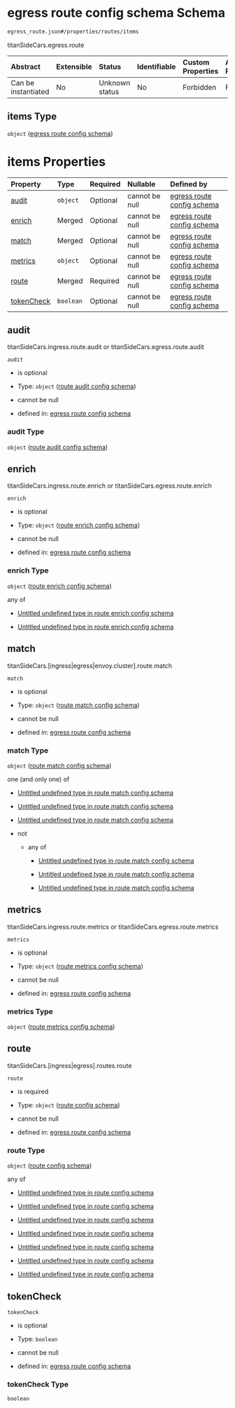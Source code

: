 # egress route config schema Schema

```txt
egress_route.json#/properties/routes/items
```

titanSideCars.egress.route

| Abstract            | Extensible | Status         | Identifiable | Custom Properties | Additional Properties | Access Restrictions | Defined In                                                 |
| :------------------ | :--------- | :------------- | :----------- | :---------------- | :-------------------- | :------------------ | :--------------------------------------------------------- |
| Can be instantiated | No         | Unknown status | No           | Forbidden         | Forbidden             | none                | [egress.json\*](../out/egress.json "open original schema") |

## items Type

`object` ([egress route config schema](egress-properties-list-of-egress-route-egress-route-config-schema.md))

# items Properties

| Property                  | Type      | Required | Nullable       | Defined by                                                                                                                    |
| :------------------------ | :-------- | :------- | :------------- | :---------------------------------------------------------------------------------------------------------------------------- |
| [audit](#audit)           | `object`  | Optional | cannot be null | [egress route config schema](egress_route-properties-route-audit-config-schema.md "route_audit.json#/properties/audit")       |
| [enrich](#enrich)         | Merged    | Optional | cannot be null | [egress route config schema](egress_route-properties-route-enrich-config-schema.md "route_enrich.json#/properties/enrich")    |
| [match](#match)           | Merged    | Optional | cannot be null | [egress route config schema](egress_route-properties-route-match-config-schema.md "route_match.json#/properties/match")       |
| [metrics](#metrics)       | `object`  | Optional | cannot be null | [egress route config schema](egress_route-properties-route-metrics-config-schema.md "route_metrics.json#/properties/metrics") |
| [route](#route)           | Merged    | Required | cannot be null | [egress route config schema](egress_route-properties-route-config-schema.md "route_route.json#/properties/route")             |
| [tokenCheck](#tokencheck) | `boolean` | Optional | cannot be null | [egress route config schema](egress_route-properties-tokencheck.md "egress_route.json#/properties/tokenCheck")                |

## audit

titanSideCars.ingress.route.audit or titanSideCars.egress.route.audit

`audit`

* is optional

* Type: `object` ([route audit config schema](egress_route-properties-route-audit-config-schema.md))

* cannot be null

* defined in: [egress route config schema](egress_route-properties-route-audit-config-schema.md "route_audit.json#/properties/audit")

### audit Type

`object` ([route audit config schema](egress_route-properties-route-audit-config-schema.md))

## enrich

titanSideCars.ingress.route.enrich or titanSideCars.egress.route.enrich

`enrich`

* is optional

* Type: `object` ([route enrich config schema](egress_route-properties-route-enrich-config-schema.md))

* cannot be null

* defined in: [egress route config schema](egress_route-properties-route-enrich-config-schema.md "route_enrich.json#/properties/enrich")

### enrich Type

`object` ([route enrich config schema](egress_route-properties-route-enrich-config-schema.md))

any of

* [Untitled undefined type in route enrich config schema](route_enrich-anyof-0.md "check type definition")

* [Untitled undefined type in route enrich config schema](route_enrich-anyof-1.md "check type definition")

## match

titanSideCars.\[ingress|egress|envoy.cluster].route.match

`match`

* is optional

* Type: `object` ([route match config schema](egress_route-properties-route-match-config-schema.md))

* cannot be null

* defined in: [egress route config schema](egress_route-properties-route-match-config-schema.md "route_match.json#/properties/match")

### match Type

`object` ([route match config schema](egress_route-properties-route-match-config-schema.md))

one (and only one) of

* [Untitled undefined type in route match config schema](route_match-oneof-0.md "check type definition")

* [Untitled undefined type in route match config schema](route_match-oneof-1.md "check type definition")

* [Untitled undefined type in route match config schema](route_match-oneof-2.md "check type definition")

* not

  * any of

    * [Untitled undefined type in route match config schema](route_match-oneof-3-not-anyof-0.md "check type definition")

    * [Untitled undefined type in route match config schema](route_match-oneof-3-not-anyof-1.md "check type definition")

    * [Untitled undefined type in route match config schema](route_match-oneof-3-not-anyof-2.md "check type definition")

## metrics

titanSideCars.ingress.route.metrics or titanSideCars.egress.route.metrics

`metrics`

* is optional

* Type: `object` ([route metrics config schema](egress_route-properties-route-metrics-config-schema.md))

* cannot be null

* defined in: [egress route config schema](egress_route-properties-route-metrics-config-schema.md "route_metrics.json#/properties/metrics")

### metrics Type

`object` ([route metrics config schema](egress_route-properties-route-metrics-config-schema.md))

## route

titanSideCars.\[ingress|egress].routes.route

`route`

* is required

* Type: `object` ([route config schema](egress_route-properties-route-config-schema.md))

* cannot be null

* defined in: [egress route config schema](egress_route-properties-route-config-schema.md "route_route.json#/properties/route")

### route Type

`object` ([route config schema](egress_route-properties-route-config-schema.md))

any of

* [Untitled undefined type in route config schema](route_route-anyof-0.md "check type definition")

* [Untitled undefined type in route config schema](route_route-anyof-1.md "check type definition")

* [Untitled undefined type in route config schema](route_route-anyof-2.md "check type definition")

* [Untitled undefined type in route config schema](route_route-anyof-3.md "check type definition")

* [Untitled undefined type in route config schema](route_route-anyof-4.md "check type definition")

* [Untitled undefined type in route config schema](route_route-anyof-5.md "check type definition")

* [Untitled undefined type in route config schema](route_route-anyof-6.md "check type definition")

## tokenCheck



`tokenCheck`

* is optional

* Type: `boolean`

* cannot be null

* defined in: [egress route config schema](egress_route-properties-tokencheck.md "egress_route.json#/properties/tokenCheck")

### tokenCheck Type

`boolean`
